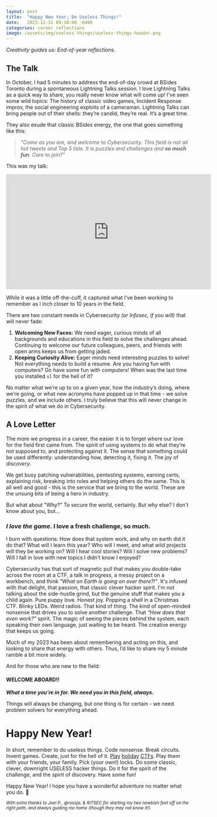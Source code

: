 ```yaml
---
layout: post
title:  "Happy New Year; Do Useless Things!"
date:   2023-12-31 09:30:00 -0400
categories: career reflections
image: /assets/img/useless-things/useless-things-header.png
---
```


*Creativity guides us: End-of-year reflections.*

## The Talk

In October, I had 5 minutes to address the end-of-day crowd at BSides Toronto during a spontaneous Lightning Talks session. I love Lightning Talks as a quick way to share, you really never know what will come up! I've seen some wild topics: The history of classic video games, Incident Response improv, the social engineering exploits of a cameraman. Lightning Talks can bring people out of their shells: they’re candid, they’re real. It’s a great time.

They also exude that classic BSides energy, the one that goes something like this:

> *"Come as you are, and welcome to Cybersecurity. This field is not all hot tweets and Top 5 lists. It is puzzles and challenges and **so much fun**. Care to join?"*
> 

This was my talk:
<iframe width="560" height="315" src="https://www.youtube.com/embed/JR8UN1uKuoU?si=MmZExn8w1NokMSJ_" title="YouTube video player" frameborder="0" allow="accelerometer; autoplay; clipboard-write; encrypted-media; gyroscope; picture-in-picture; web-share" allowfullscreen></iframe>


While it was a little off-the-cuff, it captured what I’ve been working to remember as I inch closer to 10 years in the field.

There are two constant needs in Cybersecurity *(or Infosec, if you will)* that will never fade:

1. **Welcoming New Faces:** We need eager, curious minds of all backgrounds and educations in this field to solve the challenges ahead. Continuing to welcome our future colleagues, peers, and friends with open arms keeps us from getting jaded.
2. **Keeping Curiosity Alive:** Eager minds need interesting puzzles to solve! Not everything needs to build a resume. Are you having fun with computers? Go have some fun with computers! When was the last time you installed `sl` for the hell of it?

No matter what we’re up to on a given year, how the industry’s doing, where we’re going, or what new acronyms have popped up in that time - we solve puzzles, and we include others. I truly believe that this will never change in the spirit of what we do in Cybersecurity.

## A Love Letter

The more we progress in a career, the easier it is to forget where our love for the field first came from. The spirit of using systems to do what they’re not supposed to, and protecting against it. The sense that something could be used differently: understanding how, detecting it, fixing it. The joy of *discovery*.

We get busy patching vulnerabilities, pentesting systems, earning certs, explaining risk, breaking into roles and helping others do the same. This is all well and good - this is the service that we bring to the world. These are the unsung bits of being a hero in industry.

But what about "Why?" To secure the world, certainly. But why else? I don't know about you, but...

### ***I love the game***. I love a fresh challenge, so much.

I *burn* with questions: How does that system work, and why on earth did it do that? What will I learn this year? Who will I meet, and what wild projects will they be working on? Will I hear cool stories? Will I solve new problems? Will I fall in love with new topics I didn’t know I enjoyed?

Cybersecurity has that sort of magnetic pull that makes you double-take across the room at a CTF, a talk in progress, a messy project on a workbench, and think *"What on Earth is going on over there?!"*. It's infused with that delight, that passion, that classic clever hacker spirit. I'm not talking about the side-hustle grind, but the genuine stuff that makes you a child again. Pure puppy love. Honest joy. Popping a shell in a Christmas CTF. Blinky LEDs. Weird radios. That kind of thing. The kind of open-minded nonsense that drives you to solve another challenge. That *“How does that even work?”* spirit. The magic of seeing the pieces behind the system, each speaking their own language, just waiting to be heard. The creative energy that keeps us going.

Much of my 2023 has been about remembering and acting on this, and looking to share that energy with others. Thus, I’d like to share my 5 minute ramble a bit more widely.

And for those who are new to the field:

#### WELCOME ABOARD!!
***What a time you’re in for. We need you in this field, always.***

Things will always be changing, but one thing is for certain - we need problem solvers for everything ahead.

# Happy New Year!

In short, remember to do useless things. Code nonsense. Break circuits. Invent games. Create, just for the hell of it. [Play](https://www.sans.org/mlp/holiday-hack-challenge-2023/#play) [holiday](https://adventofcode.com/) [CTFs](https://tryhackme.com/r/christmas). Play them with your friends, your family. Pick (your own!) locks. Do some classic, clever, downright USELESS hacker things. Do it for the spirit of the challenge, and the spirit of discovery. Have some fun!

Happy New Year! I hope you have a wonderful adventure no matter what you do. 🎉


<sub>*With extra thanks to Joel P., @rossja, & RITSEC for starting my two newbish feet off on the right path, and always guiding me home (though they may not know it!).*</sub>